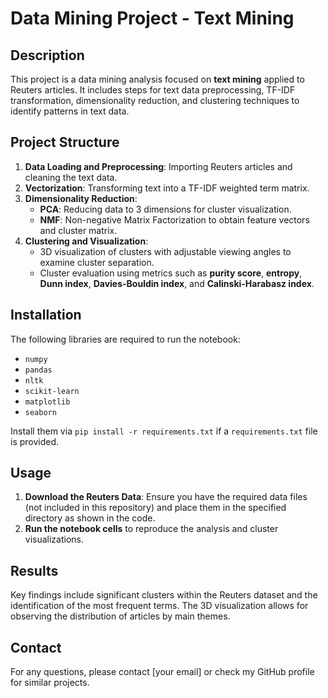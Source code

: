 # Data Mining Project - Text Mining

## Description
This project is a data mining analysis focused on **text mining** applied to Reuters articles. It includes steps for text data preprocessing, TF-IDF transformation, dimensionality reduction, and clustering techniques to identify patterns in text data.

## Project Structure
1. **Data Loading and Preprocessing**: Importing Reuters articles and cleaning the text data.
2. **Vectorization**: Transforming text into a TF-IDF weighted term matrix.
3. **Dimensionality Reduction**:
   - **PCA**: Reducing data to 3 dimensions for cluster visualization.
   - **NMF**: Non-negative Matrix Factorization to obtain feature vectors and cluster matrix.
4. **Clustering and Visualization**:
   - 3D visualization of clusters with adjustable viewing angles to examine cluster separation.
   - Cluster evaluation using metrics such as **purity score**, **entropy**, **Dunn index**, **Davies-Bouldin index**, and **Calinski-Harabasz index**.

## Installation
The following libraries are required to run the notebook:
- `numpy`
- `pandas`
- `nltk`
- `scikit-learn`
- `matplotlib`
- `seaborn`
  
Install them via `pip install -r requirements.txt` if a `requirements.txt` file is provided.

## Usage
1. **Download the Reuters Data**: Ensure you have the required data files (not included in this repository) and place them in the specified directory as shown in the code.
2. **Run the notebook cells** to reproduce the analysis and cluster visualizations.

## Results
Key findings include significant clusters within the Reuters dataset and the identification of the most frequent terms. The 3D visualization allows for observing the distribution of articles by main themes.

## Contact
For any questions, please contact [your email] or check my GitHub profile for similar projects.
